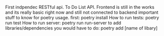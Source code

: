 First indpendec RESTful api. To Do List API. Frontend is still in the works and its really basic right now and still not connected to backend
important stuff to know for poetry usage.
first: poetry install
How to run tests: poetry run test
How to run server: poetry run run-server
to add libraries/dependencies you would have to do: poetry add [name of libary]